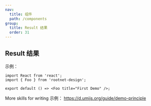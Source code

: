 ```yaml
---
nav:
  title: 组件
  path: /components
group:
  title: Result 结果
  order: 31
---
```


## Result 结果

示例：

```tsx
import React from 'react';
import { Foo } from 'rootnet-design';

export default () => <Foo title="First Demo" />;
```

More skills for writing 示例： https://d.umijs.org/guide/demo-principle
